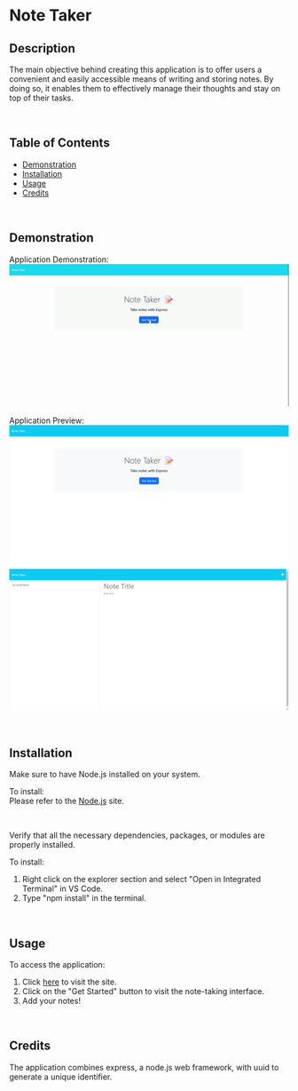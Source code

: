 # Note Taker

## Description

The main objective behind creating this application is to offer users a convenient and easily accessible means of writing and storing notes. By doing so, it enables them to effectively manage their thoughts and stay on top of their tasks.

<br>

## Table of Contents
  - [Demonstration](#demonstration)
  - [Installation](#installation)
  - [Usage](#usage)
  - [Credits](#credits)

<br>

## Demonstration

Application Demonstration:\
![User taking notes and deleting it](/assets/images/Note%20Taker.gif)

Application Preview:\
![Landing page of the deplopyed note taker application](/assets/images/screeenshot1.png)\
![Note taking page of the deplopyed note taker application](/assets/images/screeenshot2.png)

<br>

## Installation

Make sure to have Node.js installed on your system.

To install:\
Please refer to the [Node.js](https://nodejs.org/en/download) site.

<br>

Verify that all the necessary dependencies, packages, or modules are properly installed.

To install:
1. Right click on the explorer section and select "Open in Integrated Terminal" in VS Code.
2. Type "npm install" in the terminal.

<br>

## Usage

To access the application:

1. Click [here](https://tuzi-note-taker.herokuapp.com/) to visit the site.
2. Click on the "Get Started" button to visit the note-taking interface.
3. Add your notes!

<br>

## Credits

The application combines express, a node.js web framework, with uuid to generate a unique identifier.